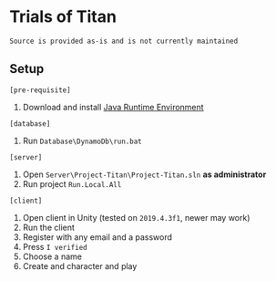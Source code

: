 # Trials of Titan

`Source is provided as-is and is not currently maintained`

## Setup

`[pre-requisite]`

1. Download and install [Java Runtime Environment](https://download.oracle.com/java/19/latest/jdk-19_windows-x64_bin.exe)

`[database]`

1. Run `Database\DynamoDb\run.bat`

`[server]`

1. Open `Server\Project-Titan\Project-Titan.sln` **as administrator**
2. Run project `Run.Local.All`

`[client]`

1. Open client in Unity (tested on `2019.4.3f1`, newer may work)
2. Run the client
3. Register with any email and a password
4. Press `I verified`
5. Choose a name
6. Create and character and play
